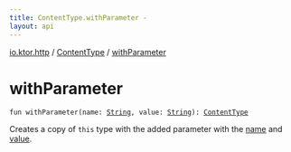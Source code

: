 ```yaml
---
title: ContentType.withParameter - 
layout: api
---
```


<div class='api-docs-breadcrumbs'><a href="../index.html">io.ktor.http</a> / <a href="index.html">ContentType</a> / <a href="./with-parameter.html">withParameter</a></div>

# withParameter

<div class="signature"><code><span class="keyword">fun </span><span class="identifier">withParameter</span><span class="symbol">(</span><span class="parameterName" id="io.ktor.http.ContentType$withParameter(kotlin.String, kotlin.String)/name">name</span><span class="symbol">:</span>&nbsp;<a href="https://kotlinlang.org/api/latest/jvm/stdlib/kotlin/-string/index.html"><span class="identifier">String</span></a><span class="symbol">, </span><span class="parameterName" id="io.ktor.http.ContentType$withParameter(kotlin.String, kotlin.String)/value">value</span><span class="symbol">:</span>&nbsp;<a href="https://kotlinlang.org/api/latest/jvm/stdlib/kotlin/-string/index.html"><span class="identifier">String</span></a><span class="symbol">)</span><span class="symbol">: </span><a href="index.html"><span class="identifier">ContentType</span></a></code></div>

Creates a copy of <code>this</code> type with the added parameter with the <a href="with-parameter.html#io.ktor.http.ContentType$withParameter(kotlin.String, kotlin.String)/name">name</a> and <a href="with-parameter.html#io.ktor.http.ContentType$withParameter(kotlin.String, kotlin.String)/value">value</a>.


